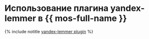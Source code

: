 # Использование плагина yandex-lemmer в {{ mos-full-name }}

{% include notitle [yandex-lemmer plugin](../../_tutorials/dataplatform/opensearch-yandex-lemmer.md) %}

